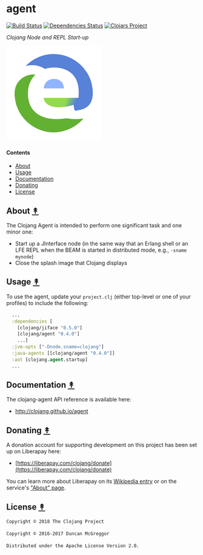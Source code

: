 # agent

[![Build Status][travis-badge]][travis]
[![Dependencies Status][deps-badge]][deps]
[![Clojars Project][clojars-badge]][clojars]

*Clojang Node and REPL Start-up*

[![Clojang logo][logo]][logo-large]


#### Contents

* [About](#about-)
* [Usage](#usage-)
* [Documentation](#documentation-)
* [Donating](#donating-)
* [License](#license-)


## About [&#x219F;](#contents)

The Clojang Agent is intended to perform one significant task and one minor one:

* Start up a JInterface node (in the same way that an Erlang shell or an LFE REPL when the BEAM is started in distributed mode, e.g., ``-sname mynode``)
* Close the splash image that Clojang displays


## Usage [&#x219F;](#contents)

To use the agent, update your ``project.clj`` (either top-level or one of your profiles) to include the following:

```clj
  ...
  :dependencies [
    [clojang/jiface "0.5.0"]
    [clojang/agent "0.4.0"]
    ...]
  :jvm-opts ["-Dnode.sname=clojang"]
  :java-agents [[clojang/agent "0.4.0"]]
  :aot [clojang.agent.startup]
  ...
```


## Documentation [&#x219F;](#contents)

The clojang-agent API reference is available here:

 * http://clojang.github.io/agent


## Donating [&#x219F;](#contents)

A donation account for supporting development on this project has been set up
on Liberapay here:

* [https://liberapay.com/clojang/donate](https://liberapay.com/clojang/donate)

You can learn more about Liberapay on its [Wikipedia entry][libera-wiki] or on the
service's ["About" page][libera-about].

[libera-wiki]: https://en.wikipedia.org/wiki/Liberapay
[libera-about]: https://liberapay.com/about/


## License [&#x219F;](#contents)

```
Copyright © 2018 The Clojang Project

Copyright © 2016-2017 Duncan McGreggor

Distributed under the Apache License Version 2.0.
```


<!-- Named page links below: /-->

[travis]: https://travis-ci.org/clojang/agent
[travis-badge]: https://travis-ci.org/clojang/agent.png?branch=master
[deps]: http://jarkeeper.com/clojang/agent
[deps-badge]: http://jarkeeper.com/clojang/agent/status.svg
[clojars]: https://clojars.org/clojang/agent
[clojars-badge]: https://img.shields.io/clojars/v/clojang/agent.svg
[logo]: https://github.com/clojang/resources/blob/master/images/logo-5-250x.png
[logo-large]: https://github.com/clojang/resources/blob/master/images/logo-5-1000x.png
